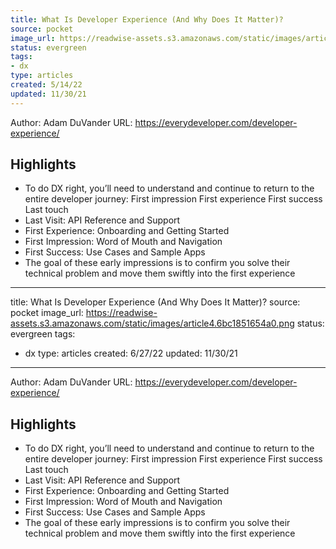 ```yaml
---
title: What Is Developer Experience (And Why Does It Matter)?
source: pocket
image_url: https://readwise-assets.s3.amazonaws.com/static/images/article4.6bc1851654a0.png
status: evergreen
tags: 
- dx 
type: articles
created: 5/14/22
updated: 11/30/21
---
```


Author: Adam DuVander
URL: https://everydeveloper.com/developer-experience/

## Highlights
- To do DX right, you’ll need to understand and continue to return to the entire developer journey: First impression First experience First success Last touch
- Last Visit: API Reference and Support
- First Experience: Onboarding and Getting Started
- First Impression: Word of Mouth and Navigation
- First Success: Use Cases and Sample Apps
- The goal of these early impressions is to confirm you solve their technical problem and move them swiftly into the first experience
---
title: What Is Developer Experience (And Why Does It Matter)?
source: pocket
image_url: https://readwise-assets.s3.amazonaws.com/static/images/article4.6bc1851654a0.png
status: evergreen
tags: 
- dx 
type: articles
created: 6/27/22
updated: 11/30/21
---

Author: Adam DuVander
URL: https://everydeveloper.com/developer-experience/

## Highlights
- To do DX right, you’ll need to understand and continue to return to the entire developer journey: First impression First experience First success Last touch
- Last Visit: API Reference and Support
- First Experience: Onboarding and Getting Started
- First Impression: Word of Mouth and Navigation
- First Success: Use Cases and Sample Apps
- The goal of these early impressions is to confirm you solve their technical problem and move them swiftly into the first experience
